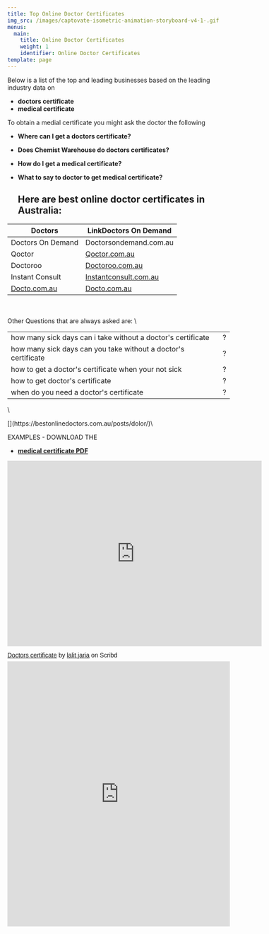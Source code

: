 ```yaml
---
title: Top Online Doctor Certificates
img_src: /images/captovate-isometric-animation-storyboard-v4-1-.gif
menus:
  main:
    title: Online Doctor Certificates
    weight: 1
    identifier: Online Doctor Certificates
template: page
---
```

Below is a list of the top and leading businesses based on the leading industry data on 

* **doctors certificate**
* **medical certificate**

To obtain a medial certificate you might ask the doctor the following 

* **Where can I get a doctors certificate?**
* **Does Chemist Warehouse do doctors certificates?**
* **How do I get a medical certificate?**
* **What to say to doctor to get medical certificate?**

  ## Here are best online doctor certificates in Australia:

| Doctors                                                                   | LinkDoctors On Demand                                                                    |
| ------------------------------------------------------------------------- | ---------------------------------------------------------------------------------------- |
| Doctors On Demand                                                         | Doctorsondemand.com.au                                                                   |
| Qoctor                                                                    | [Qoctor.com.au](https://bestonlinedoctors.com.au/posts/lorem/)                           |
| [](https://bestonlinedoctors.com.au/posts/lorem/)Doctoroo                 | [Doctoroo.com.au](https://bestonlinedoctors.com.au/posts/pretium/)                       |
| Instant Consult[](https://bestonlinedoctors.com.au/posts/instantconsult/) | [Instantconsult.com.au](https://bestonlinedoctors.com.au/posts/instantconsult/)          |
| [Docto.com.au](<https://docto.com.au >)                                   | [](<https://docto.com.au >)[Docto.com.au](https://bestonlinedoctors.com.au/posts/dolor/) |

\
\
Other Questions that are always asked are: \
<!--StartFragment-->

|                                                                |     |
| -------------------------------------------------------------- | --- |
| how many sick days can i take without a doctor's certificate   | ?   |
| how many sick days can you take without a doctor's certificate | ?   |
| how to get a doctor's certificate when your not sick           | ?   |
| how to get doctor's certificate                                | ?   |
| when do you need a doctor's certificate                        | ?   |

\
<!--EndFragment-->[](https://bestonlinedoctors.com.au/posts/dolor/)\
EXAMPLES - DOWNLOAD THE 

* **[medical certificate PDF](https://drive.google.com/file/d/1P7Rg3iMC9hfeZ3ydXedJ4gbo_tWqC05_/view?usp=sharing)** 

<iframe src="https://slides.com/simondodson/deck-3f7a95/embed?byline=hidden&share=hidden#/14" width="576" height="420" scrolling="no" frameborder="0" webkitallowfullscreen mozallowfullscreen allowfullscreen></iframe>

<p  style="   margin: 12px auto 6px auto;   font-family: Helvetica,Arial,Sans-serif;   font-style: normal;   font-variant: normal;   font-weight: normal;   font-size: 14px;   line-height: normal;   font-size-adjust: none;   font-stretch: normal;   -x-system-font: none;   display: block;"   ><a title="View Doctors certificate on Scribd" href="https://www.scribd.com/document/441196570/Doctors-certificate#from_embed"  style="text-decoration: underline;">Doctors certificate</a> by <a title="View lalit jaria's profile on Scribd" href="https://www.scribd.com/user/493161324/lalit-jaria#from_embed"  style="text-decoration: underline;">lalit jaria</a> on Scribd</p><iframe class="scribd_iframe_embed" title="Doctors certificate" src="https://www.scribd.com/embeds/441196570/content?start_page=1&view_mode=scroll&access_key=key-PZfVJ0rTruMQvFSlf2Wa" data-auto-height="true" data-aspect-ratio="0.7729220222793488" scrolling="no" width="100%" height="600" frameborder="0"></iframe>